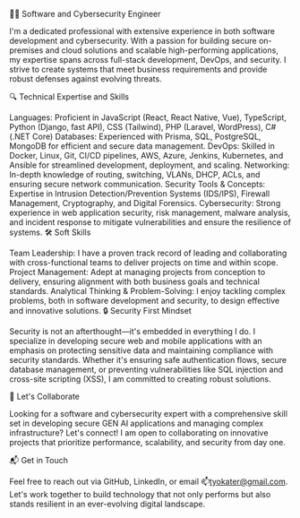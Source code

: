 👨‍💻 Software and Cybersecurity Engineer

I'm a dedicated professional with extensive experience in both software development and cybersecurity. With a passion for building secure on-premises and cloud solutions and scalable high-performing applications, my expertise spans across full-stack development, DevOps, and security. I strive to create systems that meet business requirements and provide robust defenses against evolving threats.

🔍 Technical Expertise and Skills

Languages: Proficient in JavaScript (React, React Native, Vue), TypeScript, Python (Django, fast API), CSS (Tailwind), PHP (Laravel, WordPress), C# (.NET Core)
Databases: Experienced with Prisma, SQL, PostgreSQL, MongoDB for efficient and secure data management.
DevOps: Skilled in Docker, Linux, Git, CI/CD pipelines, AWS, Azure, Jenkins, Kubernetes, and Ansible for streamlined development, deployment, and scaling.
Networking: In-depth knowledge of routing, switching, VLANs, DHCP, ACLs, and ensuring secure network communication.
Security Tools & Concepts: Expertise in Intrusion Detection/Prevention Systems (IDS/IPS), Firewall Management, Cryptography, and Digital Forensics.
Cybersecurity: Strong experience in web application security, risk management, malware analysis, and incident response to mitigate vulnerabilities and ensure the resilience of systems.
🛠 Soft Skills

Team Leadership: I have a proven track record of leading and collaborating with cross-functional teams to deliver projects on time and within scope.
Project Management: Adept at managing projects from conception to delivery, ensuring alignment with both business goals and technical standards.
Analytical Thinking & Problem-Solving: I enjoy tackling complex problems, both in software development and security, to design effective and innovative solutions.
🔒 Security First Mindset

Security is not an afterthought—it's embedded in everything I do. I specialize in developing secure web and mobile applications with an emphasis on protecting sensitive data and maintaining compliance with security standards. Whether it's ensuring safe authentication flows, secure database management, or preventing vulnerabilities like SQL injection and cross-site scripting (XSS), I am committed to creating robust solutions.

🚀 Let's Collaborate

Looking for a software and cybersecurity expert with a comprehensive skill set in developing secure GEN AI applications and managing complex infrastructure? Let's connect! I am open to collaborating on innovative projects that prioritize performance, scalability, and security from day one.

📬 Get in Touch

Feel free to reach out via GitHub, LinkedIn, or email 📫tyokater@gmail.com. Let's work together to build technology that not only performs but also stands resilient in an ever-evolving digital landscape.
